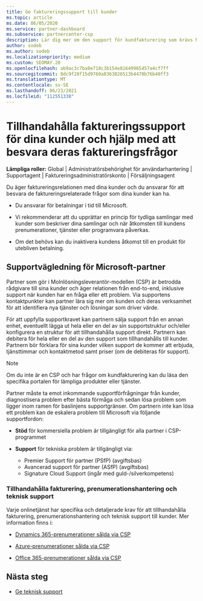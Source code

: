 ```yaml
---
title: Ge faktureringssupport till kunder
ms.topic: article
ms.date: 06/05/2020
ms.service: partner-dashboard
ms.subservice: partnercenter-csp
description: Lär dig mer om den support för kundfakturering som krävs Molnlösningsleverantör CSP-programpartner. Det här stödet omfattar att äga kundfaktureringsrelationen och besvara faktureringsfrågor.
author: sodeb
ms.author: sodeb
ms.localizationpriority: medium
ms.custom: SEOMAY.20
ms.openlocfilehash: ab9ac3c7ba8e718c3b154e81649965457a4cf7ff
ms.sourcegitcommit: 8dc9f28f15d9760a8363826513b4470b76b40ff3
ms.translationtype: MT
ms.contentlocale: sv-SE
ms.lasthandoff: 06/23/2021
ms.locfileid: "112551338"
---
```

# <a name="provide-billing-support-for-your-customers-and-help-answer-their-billing-questions"></a>Tillhandahålla faktureringssupport för dina kunder och hjälp med att besvara deras faktureringsfrågor


**Lämpliga roller:** Global | Administratörsbehörighet för användarhantering | Supportagent | Faktureringsadministratörskonto | Försäljningsagent

Du äger faktureringsrelationen med dina kunder och du ansvarar för att besvara de faktureringsrelaterade frågor som dina kunder kan ha.

- Du ansvarar för betalningar i tid till Microsoft.

- Vi rekommenderar att du upprättar en princip för tydliga samlingar med kunder som beskriver dina samlingar och när åtkomsten till kundens prenumerationer, tjänster eller programvara påverkas.

- Om det behövs kan du inaktivera kundens åtkomst till en produkt för utebliven betalning.

## <a name="microsoft-partner-support-guidance"></a>Supportvägledning för Microsoft-partner

Partner som gör i Molnlösningsleverantör-modellen (CSP) är betrodda rådgivare till sina kunder och äger relationen från end-to-end, inklusive support när kunden har en fråga eller ett problem. Via supportens kontaktpunkter kan partner lära sig mer om kunden och deras verksamhet för att identifiera nya tjänster och lösningar som driver värde.

För att uppfylla supportkravet kan partnern sälja support från en annan enhet, eventuellt lägga ut hela eller en del av sin supportstruktur och/eller konfigurera en struktur för att tillhandahålla support direkt.  Partnern kan debitera för hela eller en del av den support som tillhandahålls till kunder. Partnern bör förklara för sina kunder vilken support de kommer att erbjuda, tjänsttimmar och kontaktmetod samt priser (om de debiteras för support). 

>[!Note]
>Om du inte är en CSP och har frågor om kundfakturering kan du läsa den specifika portalen för lämpliga produkter eller tjänster.

Partner måste ta emot inkommande supportförfrågningar från kunder, diagnostisera problem efter bästa förmåga och sedan lösa problem som ligger inom ramen för baslinjens supportgränser. Om partnern inte kan lösa ett problem kan de eskalera problem till Microsoft via följande supportfordon:

- **Stöd** för kommersiella problem är tillgängligt för alla partner i CSP-programmet

- **Support** för tekniska problem är tillgängligt via:

  - Premier Support för partner (PSfP) (avgiftsbas)
  - Avancerad support för partner (ASfP) (avgiftsbas)
  - Signature Cloud Support (ingår med guld-/silverkompetens)

### <a name="providing-billing-subscription-management-and-technical-support"></a>Tillhandahålla fakturering, prenumerationshantering och teknisk support 

Varje onlinetjänst har specifika och detaljerade krav för att tillhandahålla fakturering, prenumerationshantering och teknisk support till kunder. Mer information finns i:

- [Dynamics 365-prenumerationer sålda via CSP](https://www.microsoftpartnercommunity.com/t5/CSP/Microsoft-Partner-Support-Guidance/m-p/5262#M30)

- [Azure-prenumerationer sålda via CSP](https://www.microsoftpartnercommunity.com/t5/CSP/Microsoft-Partner-Support-Guidance/m-p/5263#M31)

- [Office 365-prenumerationer sålda via CSP](https://www.microsoftpartnercommunity.com/t5/CSP/Microsoft-Partner-Support-Guidance/m-p/5264#M32)
 
## <a name="next-steps"></a>Nästa steg

- [Ge teknisk support](provide-technical-support.md)
